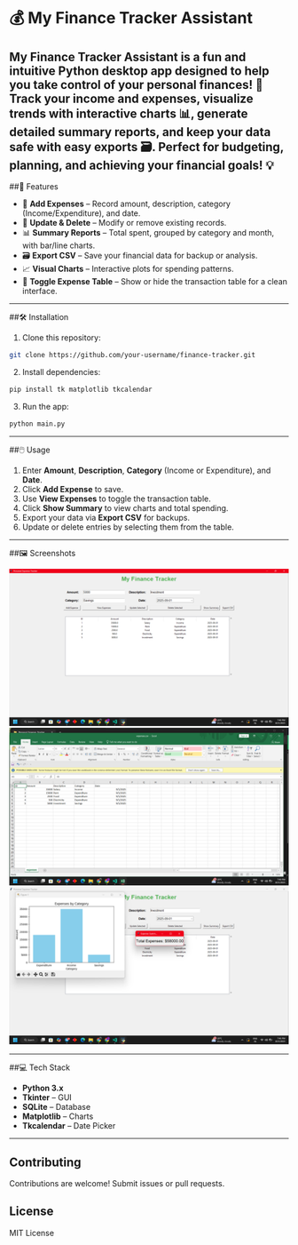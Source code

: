 # 💰 My Finance Tracker Assistant

**My Finance Tracker Assistant** is a fun and intuitive Python desktop app designed to help you take control of your personal finances! 🏦 Track your income and expenses, visualize trends with interactive charts 📊, generate detailed summary reports, and keep your data safe with easy exports 🗃️. Perfect for budgeting, planning, and achieving your financial goals! 💡
---

##🚀 Features

- 📝 **Add Expenses** – Record amount, description, category (Income/Expenditure), and date.  
- 🔄 **Update & Delete** – Modify or remove existing records.  
- 📊 **Summary Reports** – Total spent, grouped by category and month, with bar/line charts.  
- 🗃️ **Export CSV** – Save your financial data for backup or analysis.  
- 📈 **Visual Charts** – Interactive plots for spending patterns.  
- 🔁 **Toggle Expense Table** – Show or hide the transaction table for a clean interface.  

---

##🛠️ Installation

1. Clone this repository:  
```bash
git clone https://github.com/your-username/finance-tracker.git
````

2. Install dependencies:

```bash
pip install tk matplotlib tkcalendar
```

3. Run the app:

```bash
python main.py
```

---

##🖱️ Usage

1. Enter **Amount**, **Description**, **Category** (Income or Expenditure), and **Date**.
2. Click **Add Expense** to save.
3. Use **View Expenses** to toggle the transaction table.
4. Click **Show Summary** to view charts and total spending.
5. Export your data via **Export CSV** for backups.
6. Update or delete entries by selecting them from the table.

---

##🖼️ Screenshots

![Main Window](screenshots/main_window.png)
![Expense Table](screenshots/expense_table.png)
![Summary Chart](screenshots/summary_chart.png)

---

##💻 Tech Stack

* **Python 3.x**
* **Tkinter** – GUI
* **SQLite** – Database
* **Matplotlib** – Charts
* **Tkcalendar** – Date Picker

---

## Contributing

Contributions are welcome! Submit issues or pull requests.

## License

MIT License


